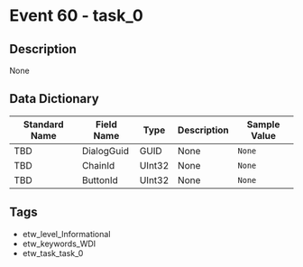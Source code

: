 # Event 60 - task_0

## Description
None

## Data Dictionary
|Standard Name|Field Name|Type|Description|Sample Value|
|---|---|---|---|---|
|TBD|DialogGuid|GUID|None|`None`|
|TBD|ChainId|UInt32|None|`None`|
|TBD|ButtonId|UInt32|None|`None`|

## Tags
* etw_level_Informational
* etw_keywords_WDI
* etw_task_task_0